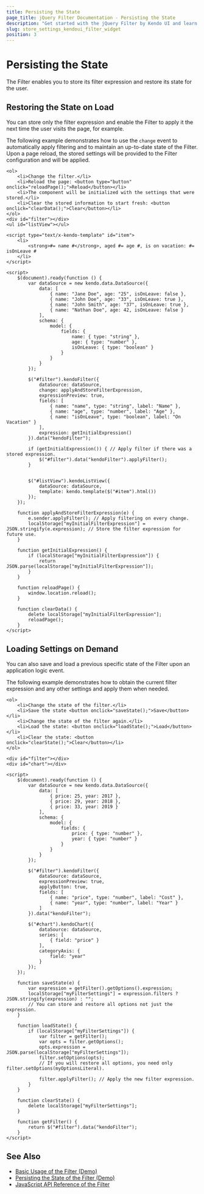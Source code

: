 ```yaml
---
title: Persisting the State
page_title: jQuery Filter Documentation - Persisting the State
description: "Get started with the jQuery Filter by Kendo UI and learn how to save and restore its state, options, and filter expression."
slug: store_settings_kendoui_filter_widget
position: 3
---
```


# Persisting the State

The Filter enables you to store its filter expression and restore its state for the user.

## Restoring the State on Load

You can store only the filter expression and enable the Filter to apply it the next time the user visits the page, for example.

The following example demonstrates how to use the `change` event to automatically apply filtering and to maintain an up-to-date state of the Filter. Upon a page reload, the stored settings will be provided to the Filter configuration and will be applied.

```dojo
<ol>
    <li>Change the filter.</li>
    <li>Reload the page: <button type="button" onclick="reloadPage();">Reload</button></li>
    <li>The component will be initialized with the settings that were stored.</li>
    <li>Clear the stored information to start fresh: <button onclick="clearData();">Clear</button></li>
</ol>
<div id="filter"></div>
<ul id="listView"></ul>

<script type="text/x-kendo-template" id="item">
    <li>
        <strong>#= name #</strong>, aged #= age #, is on vacation: #= isOnLeave #
    </li>
</script>

<script>
    $(document).ready(function () {
        var dataSource = new kendo.data.DataSource({
            data: [
                { name: "Jane Doe", age: "25", isOnLeave: false },
                { name: "John Doe", age: "33", isOnLeave: true },
                { name: "John Smith", age: "37", isOnLeave: true },
                { name: "Nathan Doe", age: 42, isOnLeave: false }
            ],
            schema: {
                model: {
                    fields: {
                        name: { type: "string" },
                        age: { type: "number" },
                        isOnLeave: { type: "boolean" }
                    }
                }
            }
        });

        $("#filter").kendoFilter({
            dataSource: dataSource,
            change: applyAndStoreFilterExpression,
            expressionPreview: true,
            fields: [
                { name: "name", type: "string", label: "Name" },
                { name: "age", type: "number", label: "Age" },
                { name: "isOnLeave", type: "boolean", label: "On Vacation" }
            ],
            expression: getInitialExpression()
        }).data("kendoFilter");

        if (getInitialExpression()) { // Apply filter if there was a stored expression.
            $("#filter").data("kendoFilter").applyFilter();
        }


        $("#listView").kendoListView({
            dataSource: dataSource,
            template: kendo.template($("#item").html())
        });
    });

    function applyAndStoreFilterExpression(e) {
        e.sender.applyFilter(); // Apply filtering on every change.
        localStorage["myInitialFilterExpression"] = JSON.stringify(e.expression); // Store the filter expression for future use.
    }

    function getInitialExpression() {
        if (localStorage["myInitialFilterExpression"]) {
            return JSON.parse(localStorage["myInitialFilterExpression"]);
        }
    }

    function reloadPage() {
        window.location.reload();
    }

    function clearData() {
        delete localStorage["myInitialFilterExpression"];
        reloadPage();
    }
</script>
```

## Loading Settings on Demand

You can also save and load a previous specific state of the Filter upon an application logic event.

The following example demonstrates how to obtain the current filter expression and any other settings and apply them when needed.

```dojo
<ol>
    <li>Change the state of the filter.</li>
    <li>Save the state <button onclick="saveState();">Save</button></li>
    <li>Change the state of the filter again.</li>
    <li>Load the state: <button onclick="loadState();">Load</button></li>
    <li>Clear the state: <button onclick="clearState();">Clear</button></li>
</ol>

<div id="filter"></div>
<div id="chart"></div>

<script>
    $(document).ready(function () {
        var dataSource = new kendo.data.DataSource({
            data: [
                { price: 25, year: 2017 },
                { price: 29, year: 2018 },
                { price: 33, year: 2019 }
            ],
            schema: {
                model: {
                    fields: {
                        price: { type: "number" },
                        year: { type: "number" }
                    }
                }
            }
        });

        $("#filter").kendoFilter({
            dataSource: dataSource,
            expressionPreview: true,
            applyButton: true,
            fields: [
                { name: "price", type: "number", label: "Cost" },
                { name: "year", type: "number", label: "Year" }
            ]
        }).data("kendoFilter");

        $("#chart").kendoChart({
            dataSource: dataSource,
            series: [
                { field: "price" }
            ],
            categoryAxis: {
                field: "year"
            }
        });
    });

    function saveState(e) {
        var expression = getFilter().getOptions().expression;
        localStorage["myFilterSettings"] = expression.filters ? JSON.stringify(expression) : "";
        // You can store and restore all options not just the expression.
    }

    function loadState() {
        if (localStorage["myFilterSettings"]) {
            var filter = getFilter();
            var opts = filter.getOptions();
            opts.expression = JSON.parse(localStorage["myFilterSettings"]);
            filter.setOptions(opts);
            // If you will restore all options, you need only filter.setOptions(myOptionsLiteral).

            filter.applyFilter(); // Apply the new filter expression.
        }
    }

    function clearState() {
        delete localStorage["myFilterSettings"];
    }

    function getFilter() {
        return $("#filter").data("kendoFilter");
    }
</script>
```

## See Also

* [Basic Usage of the Filter (Demo)](https://demos.telerik.com/kendo-ui/filter/index)
* [Persisting the State of the Filter (Demo)](https://demos.telerik.com/kendo-ui/filter/persist-state)
* [JavaScript API Reference of the Filter](/api/javascript/ui/filter)

